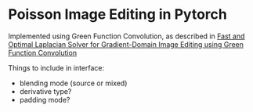 # Poisson Image Editing in Pytorch

Implemented using Green Function Convolution, as described in [Fast and Optimal Laplacian Solver for Gradient-Domain Image Editing using Green Function Convolution](https://arxiv.org/abs/1902.00176)

Things to include in interface:
 - blending mode (source or mixed)
 - derivative type?
 - padding mode?